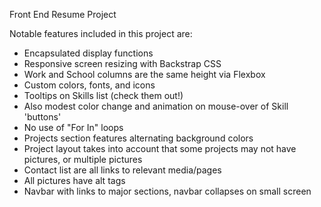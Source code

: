 
Front End Resume Project

Notable features included in this project are:

* Encapsulated display functions
* Responsive screen resizing with Backstrap CSS
* Work and School columns are the same height via Flexbox
* Custom colors, fonts, and icons
* Tooltips on Skills list (check them out!)
* Also modest color change and animation on mouse-over of Skill 'buttons'
* No use of "For In" loops
* Projects section features alternating background colors
* Project layout takes into account that some projects may not have pictures, or multiple pictures
* Contact list are all links to relevant media/pages
* All pictures have alt tags
* Navbar with links to major sections, navbar collapses on small screen


